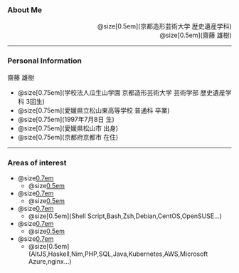 ### About Me

<div style="text-align: right">
  @size[0.5em](京都造形芸術大学 歴史遺産学科)<br>
  @size[0.5em](齋藤 雄樹)
</div>

---

### Personal Information

<div style="text-align: left">
  齋藤 雄樹
</div>

- @size[0.75em](学校法人瓜生山学園 京都造形芸術大学 芸術学部 歴史遺産学科 3回生)
- @size[0.75em](愛媛県立松山東高等学校 普通科 卒業)
- @size[0.75em](1997年7月8日 生)
- @size[0.75em](愛媛県松山市 出身)
- @size[0.75em](京都府京都市 在住)
---

### Areas of interest


- @size[0.7em](Web・クラウド等の技術)
  - @size[0.5em](Firebase,GCP,GAS,JavaScript,TypeScript...)
- @size[0.7em](仮想化技術)
  - @size[0.5em](Vagrant,Docker...)
- @size[0.7em](Linux・コンソール系技術)
  - @size[0.5em](Shell Script,Bash,Zsh,Debian,CentOS,OpenSUSE...)
- @size[0.7em](デザイン系技術)
  - @size[0.5em](Photoshop,Illustrator,ClipStudio,Inkscape,GIMP...)
- @size[0.7em](まだ触れたことのない技術)
  - @size[0.5em](AltJS,Haskell,Nim,PHP,SQL,Java,Kubernetes,AWS,Microsoft Azure,nginx...)
